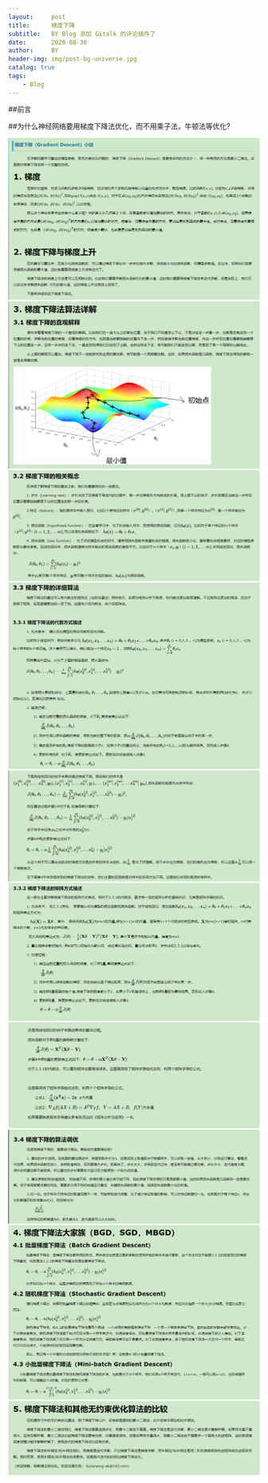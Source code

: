 ```yaml
---
layout:     post
title:      梯度下降
subtitle:   BY Blog 添加 Gitalk 的评论插件了
date:       2020-08-30
author:     BY
header-img: img/post-bg-universe.jpg
catalog: true
tags:
    - Blog
---
```


##前言

##为什么神经网络要用梯度下降法优化，而不用乘子法，牛顿法等优化?

![avatar](https://raw.githubusercontent.com/LoveNingBo/LoveNingBo.github.io/master/pictures/GBDT/梯度下降1.png)
![avatar](https://raw.githubusercontent.com/LoveNingBo/LoveNingBo.github.io/master/pictures/GBDT/梯度下降2.png)
![avatar](https://raw.githubusercontent.com/LoveNingBo/LoveNingBo.github.io/master/pictures/GBDT/梯度下降3.png)
![avatar](https://raw.githubusercontent.com/LoveNingBo/LoveNingBo.github.io/master/pictures/GBDT/梯度下降4.png)
![avatar](https://raw.githubusercontent.com/LoveNingBo/LoveNingBo.github.io/master/pictures/GBDT/梯度下降5.png)
![avatar](https://raw.githubusercontent.com/LoveNingBo/LoveNingBo.github.io/master/pictures/GBDT/梯度下降6.png)
![avatar](https://raw.githubusercontent.com/LoveNingBo/LoveNingBo.github.io/master/pictures/GBDT/梯度下降7.png)
![avatar](https://raw.githubusercontent.com/LoveNingBo/LoveNingBo.github.io/master/pictures/GBDT/梯度下降8.png)
![avatar](https://raw.githubusercontent.com/LoveNingBo/LoveNingBo.github.io/master/pictures/GBDT/梯度下降9.png)
![avatar](https://raw.githubusercontent.com/LoveNingBo/LoveNingBo.github.io/master/pictures/GBDT/梯度下降10.png)

